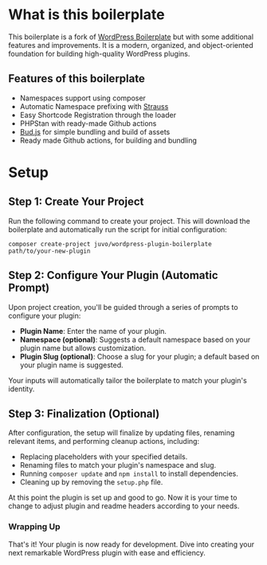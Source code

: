 # What is this boilerplate
This boilerplate is a fork of [WordPress Boilerplate](https://github.com/DevinVinson/WordPress-Plugin-Boilerplate) but with some additional features and improvements. It is a modern, organized, and object-oriented foundation for building high-quality WordPress plugins.

## Features of this boilerplate
- Namespaces support using composer
- Automatic Namespace prefixing with [Strauss](https://github.com/BrianHenryIE/strauss)
- Easy Shortcode Registration through the loader
- PHPStan with ready-made Github actions
- [Bud.js](https://bud.js.org/) for simple bundling and build of assets
- Ready made Github actions, for building and bundling

# Setup
## Step 1: Create Your Project
Run the following command to create your project. This will download the boilerplate and automatically run the script for initial configuration:

```
composer create-project juvo/wordpress-plugin-boilerplate path/to/your-new-plugin
```

## Step 2: Configure Your Plugin (Automatic Prompt)
Upon project creation, you'll be guided through a series of prompts to configure your plugin:

- **Plugin Name**: Enter the name of your plugin.
- **Namespace (optional)**: Suggests a default namespace based on your plugin name but allows customization.
- **Plugin Slug (optional)**: Choose a slug for your plugin; a default based on your plugin name is suggested.

Your inputs will automatically tailor the boilerplate to match your plugin's identity.

## Step 3: Finalization (Optional)
After configuration, the setup will finalize by updating files, renaming relevant items, and performing cleanup actions, including:
- Replacing placeholders with your specified details.
- Renaming files to match your plugin's namespace and slug.
- Running `composer update` and `npm install` to install dependencies.
- Cleaning up by removing the `setup.php` file.

At this point the plugin is set up and good to go. Now it is your time to change to adjust plugin and readme headers according to your needs.

### Wrapping Up
That's it! Your plugin is now ready for development. Dive into creating your next remarkable WordPress plugin with ease and efficiency.